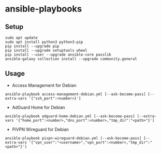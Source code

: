 # ansible-playbooks

## Setup

```
sudo apt update
sudo apt install python3 python3-pip
pip install --upgrade pip
pip install --upgrade setuptools wheel
pip install --user --upgrade ansible-core passlib
ansible-galaxy collection install --upgrade community.general
```

## Usage

- Access Management for Debian
```
ansible-playbook access-management-debian.yml [--ask-become-pass] [--extra-vars '{"ssh_port":<number>}']
```

- AdGuard Home for Debian
```
ansible-playbook adguard-home-debian.yml [--ask-become-pass] [--extra-vars '{"home_port":<number>,"dns_port":<number>,"tmp_dir":"<path>"}']
```

- PiVPN Wireguard for Debian
```
ansible-playbook pivpn-wireguard-debian.yml [--ask-become-pass] [--extra-vars '{"vpn_user":"<username>","vpn_port":<number>,"tmp_dir":"<path>"}']
```
